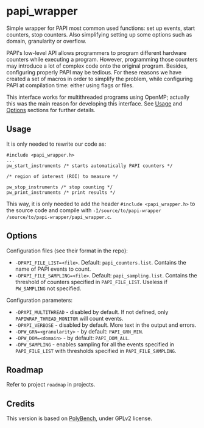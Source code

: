 # papi_wrapper
Simple wrapper for PAPI most common used functions: set up events, start counters, stop counters. Also simplifying setting up some options such as domain, granularity or overflow.

PAPI's low-level API allows programmers to program different hardware counters while executing a program. However, programming those counters may introduce a lot of complex code onto the original program. Besides, configuring properly PAPI may be tedious. For these reasons we have created a set of macros in order to simplify the problem, while configuring PAPI at compilation time: either using flags or files.

This interface works for multithreaded programs using OpenMP; actually this was the main reason for developing this interface. See [Usage](#usage) and [Options](#options) sections for further details.

## Usage

It is only needed to rewrite our code as:

```
#include <papi_wrapper.h>
...
pw_start_instruments /* starts automatically PAPI counters */

/* region of interest (ROI) to measure */

pw_stop_instruments /* stop counting */
pw_print_instruments /* print results */
```

This way, it is only needed to add the header `#include <papi_wrapper.h>` to the source code and compile with `-I/source/to/papi-wrapper /source/to/papi-wrapper/papi_wrapper.c`.

## Options

Configuration files (see their format in the repo):
 * `-DPAPI_FILE_LIST=<file>`. Default: `papi_counters.list`. Contains the name of PAPI events to count.
 * `-DPAPI_FILE_SAMPLING=<file>`. Default: `papi_sampling.list`. Contains the threshold of counters specified in `PAPI_FILE_LIST`. Useless if `PW_SAMPLING` not specified.

Configuration parameters:
 * `-DPAPI_MULTITHREAD` - disabled by default. If not defined, only `PAPIWRAP_THREAD_MONITOR` will count events.
 * `-DPAPI_VERBOSE` - disabled by default. More text in the output and errors.
 * `-DPW_GRN=<granularity>` - by default: `PAPI_GRN_MIN`.
 * `-DPW_DOM=<domain>` - by default: `PAPI_DOM_ALL`.
 * `-DPW_SAMPLING` - enables sampling for all the events specified in `PAPI_FILE_LIST` with thresholds specified in `PAPI_FILE_SAMPLING`.

## Roadmap
Refer to project `roadmap` in projects.

## Credits
This version is based on [PolyBench](https://sourceforge.net/projects/polybench/), under GPLv2 license.
